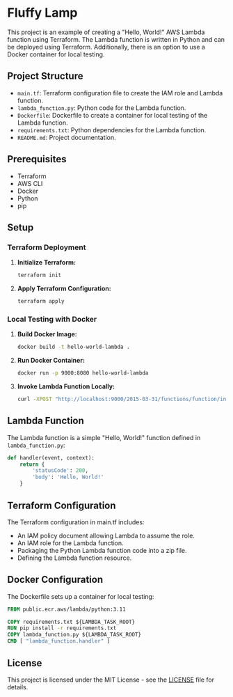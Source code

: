 # Fluffy Lamp

This project is an example of creating a "Hello, World!" AWS Lambda function using Terraform. The Lambda function is written in Python and can be deployed using Terraform. Additionally, there is an option to use a Docker container for local testing.

## Project Structure

- `main.tf`: Terraform configuration file to create the IAM role and Lambda function.
- `lambda_function.py`: Python code for the Lambda function.
- `Dockerfile`: Dockerfile to create a container for local testing of the Lambda function.
- `requirements.txt`: Python dependencies for the Lambda function.
- `README.md`: Project documentation.

## Prerequisites

- Terraform
- AWS CLI
- Docker
- Python
- pip

## Setup

### Terraform Deployment

1. **Initialize Terraform:**
    ```sh
    terraform init
    ```

2. **Apply Terraform Configuration:**
    ```sh
    terraform apply
    ```

### Local Testing with Docker

1. **Build Docker Image:**
    ```sh
    docker build -t hello-world-lambda .
    ```

2. **Run Docker Container:**
    ```sh
    docker run -p 9000:8080 hello-world-lambda
    ```

3. **Invoke Lambda Function Locally:**
    ```sh
    curl -XPOST "http://localhost:9000/2015-03-31/functions/function/invocations" -d '{}'
    ```

## Lambda Function

The Lambda function is a simple "Hello, World!" function defined in `lambda_function.py`:

```python
def handler(event, context):
    return {
        'statusCode': 200,
        'body': 'Hello, World!'
    }
```
## Terraform Configuration
The Terraform configuration in main.tf includes:  
- An IAM policy document allowing Lambda to assume the role.
- An IAM role for the Lambda function.
- Packaging the Python Lambda function code into a zip file.
- Defining the Lambda function resource.

## Docker Configuration
The Dockerfile sets up a container for local testing:
```Dockerfile
FROM public.ecr.aws/lambda/python:3.11

COPY requirements.txt ${LAMBDA_TASK_ROOT}
RUN pip install -r requirements.txt
COPY lambda_function.py ${LAMBDA_TASK_ROOT}
CMD [ "lambda_function.handler" ]
```

## License
This project is licensed under the MIT License - see the [LICENSE](LICENSE) file for details.
```